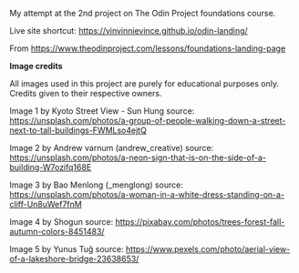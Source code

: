 My attempt at the 2nd project on The Odin Project foundations course.

Live site shortcut: https://vinvinnievince.github.io/odin-landing/

From https://www.theodinproject.com/lessons/foundations-landing-page

<strong>Image credits</strong>

All images used in this project are purely for educational purposes only. Credits given to their respective owners.

Image 1 by Kyoto Street View - Sun Hung source: https://unsplash.com/photos/a-group-of-people-walking-down-a-street-next-to-tall-buildings-FWMLso4ejtQ

Image 2 by Andrew varnum (andrew_creative) source: https://unsplash.com/photos/a-neon-sign-that-is-on-the-side-of-a-building-W7ozifq168E

Image 3 by Bao Menlong (_menglong) source: https://unsplash.com/photos/a-woman-in-a-white-dress-standing-on-a-cliff-Un8uWef7fnM

Image 4 by Shogun source: https://pixabay.com/photos/trees-forest-fall-autumn-colors-8451483/

Image 5 by Yunus Tuğ source: https://www.pexels.com/photo/aerial-view-of-a-lakeshore-bridge-23638653/